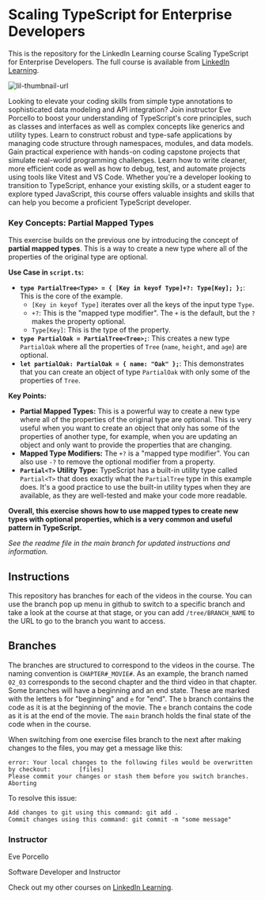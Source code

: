 # Scaling TypeScript for Enterprise Developers
This is the repository for the LinkedIn Learning course Scaling TypeScript for Enterprise Developers. The full course is available from [LinkedIn Learning][lil-course-url].

![lil-thumbnail-url]

Looking to elevate your coding skills from simple type annotations to sophisticated data modeling and API integration? Join instructor Eve Porcello to boost your understanding of TypeScript's core principles, such as classes and interfaces as well as complex concepts like generics and utility types. Learn to construct robust and type-safe applications by managing code structure through namespaces, modules, and data models. Gain practical experience with hands-on coding capstone projects that simulate real-world programming challenges. Learn how to write cleaner, more efficient code as well as how to debug, test, and automate projects using tools like Vitest and VS Code. Whether you're a developer looking to transition to TypeScript, enhance your existing skills, or a student eager to explore typed JavaScript, this course offers valuable insights and skills that can help you become a proficient TypeScript developer.

### Key Concepts: Partial Mapped Types

This exercise builds on the previous one by introducing the concept of **partial mapped types**. This is a way to create a new type where all of the properties of the original type are optional.

**Use Case in `script.ts`:**

*   **`type PartialTree<Type> = { [Key in keyof Type]+?: Type[Key]; };`**: This is the core of the example.
    *   `[Key in keyof Type]` iterates over all the keys of the input type `Type`.
    *   `+?`: This is the "mapped type modifier". The `+` is the default, but the `?` makes the property optional.
    *   `Type[Key]`: This is the type of the property.
*   **`type PartialOak = PartialTree<Tree>;`**: This creates a new type `PartialOak` where all the properties of `Tree` (`name`, `height`, and `age`) are optional.
*   **`let partialOak: PartialOak = { name: "Oak" };`**: This demonstrates that you can create an object of type `PartialOak` with only some of the properties of `Tree`.

**Key Points:**

*   **Partial Mapped Types:** This is a powerful way to create a new type where all of the properties of the original type are optional. This is very useful when you want to create an object that only has some of the properties of another type, for example, when you are updating an object and only want to provide the properties that are changing.
*   **Mapped Type Modifiers:** The `+?` is a "mapped type modifier". You can also use `-?` to remove the optional modifier from a property.
*   **`Partial<T>` Utility Type:** TypeScript has a built-in utility type called `Partial<T>` that does exactly what the `PartialTree` type in this example does. It's a good practice to use the built-in utility types when they are available, as they are well-tested and make your code more readable.

**Overall, this exercise shows how to use mapped types to create new types with optional properties, which is a very common and useful pattern in TypeScript.**

_See the readme file in the main branch for updated instructions and information._
## Instructions
This repository has branches for each of the videos in the course. You can use the branch pop up menu in github to switch to a specific branch and take a look at the course at that stage, or you can add `/tree/BRANCH_NAME` to the URL to go to the branch you want to access.

## Branches
The branches are structured to correspond to the videos in the course. The naming convention is `CHAPTER#_MOVIE#`. As an example, the branch named `02_03` corresponds to the second chapter and the third video in that chapter. 
Some branches will have a beginning and an end state. These are marked with the letters `b` for "beginning" and `e` for "end". The `b` branch contains the code as it is at the beginning of the movie. The `e` branch contains the code as it is at the end of the movie. The `main` branch holds the final state of the code when in the course.

When switching from one exercise files branch to the next after making changes to the files, you may get a message like this:

    error: Your local changes to the following files would be overwritten by checkout:        [files]
    Please commit your changes or stash them before you switch branches.
    Aborting

To resolve this issue:
	
    Add changes to git using this command: git add .
	Commit changes using this command: git commit -m "some message"

### Instructor

Eve Porcello

Software Developer and Instructor
                            

Check out my other courses on [LinkedIn Learning](https://www.linkedin.com/learning/instructors/eve-porcello?u=104).

[0]: # (Replace these placeholder URLs with actual course URLs)

[lil-course-url]: https://www.linkedin.com/learning/scaling-typescript-for-enterprise-developers
[lil-thumbnail-url]: https://media.licdn.com/dms/image/D560DAQEeMPcfs0dGbw/learning-public-crop_675_1200/0/1722894799475?e=2147483647&v=beta&t=tqgy75zFHsjx6sVjBHTQRFtRBCkxiKUy1vm04UfqGqg


